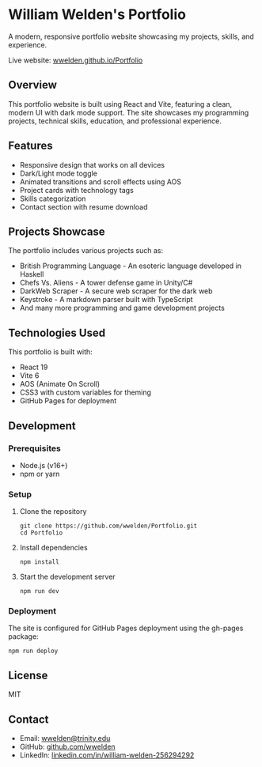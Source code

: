 # William Welden's Portfolio

A modern, responsive portfolio website showcasing my projects, skills, and experience.

Live website: [wwelden.github.io/Portfolio](https://wwelden.github.io/Portfolio)

## Overview

This portfolio website is built using React and Vite, featuring a clean, modern UI with dark mode support. The site showcases my programming projects, technical skills, education, and professional experience.

## Features

- Responsive design that works on all devices
- Dark/Light mode toggle
- Animated transitions and scroll effects using AOS
- Project cards with technology tags
- Skills categorization
- Contact section with resume download

## Projects Showcase

The portfolio includes various projects such as:
- British Programming Language - An esoteric language developed in Haskell
- Chefs Vs. Aliens - A tower defense game in Unity/C#
- DarkWeb Scraper - A secure web scraper for the dark web
- Keystroke - A markdown parser built with TypeScript
- And many more programming and game development projects

## Technologies Used

This portfolio is built with:
- React 19
- Vite 6
- AOS (Animate On Scroll)
- CSS3 with custom variables for theming
- GitHub Pages for deployment

## Development

### Prerequisites
- Node.js (v16+)
- npm or yarn

### Setup
1. Clone the repository
   ```
   git clone https://github.com/wwelden/Portfolio.git
   cd Portfolio
   ```

2. Install dependencies
   ```
   npm install
   ```

3. Start the development server
   ```
   npm run dev
   ```

### Deployment
The site is configured for GitHub Pages deployment using the gh-pages package:

```
npm run deploy
```

## License
MIT

## Contact
- Email: wwelden@trinity.edu
- GitHub: [github.com/wwelden](https://github.com/wwelden)
- LinkedIn: [linkedin.com/in/william-welden-256294292](https://www.linkedin.com/in/william-welden-256294292/)
